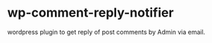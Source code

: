 wp-comment-reply-notifier
=========================

wordpress plugin to get reply of post comments by Admin via email.